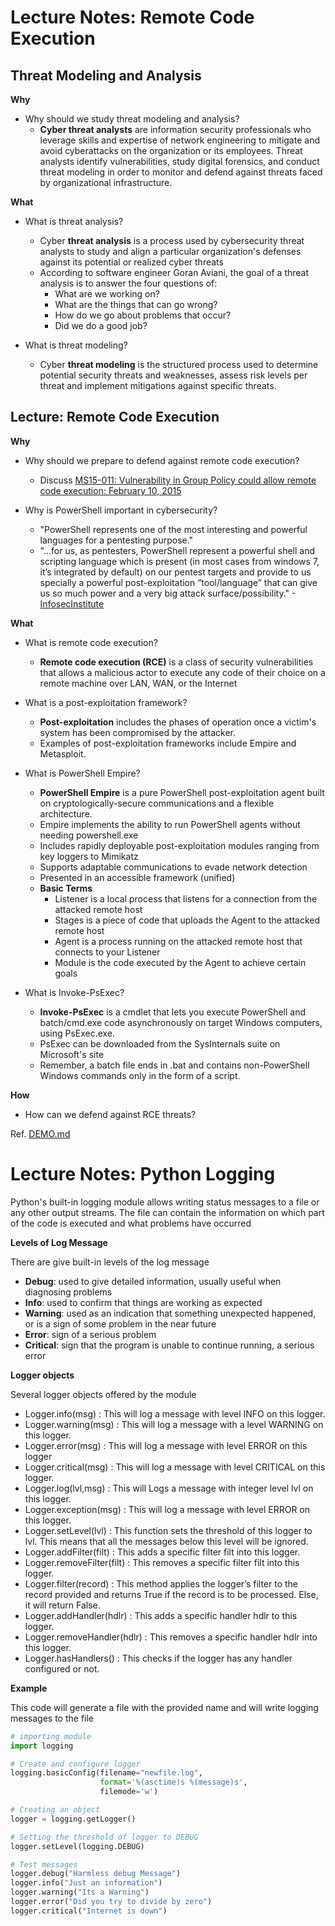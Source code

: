 # Lecture Notes: Remote Code Execution

## Threat Modeling and Analysis

**Why**
- Why should we study threat modeling and analysis?
  - **Cyber threat analysts** are information security professionals who leverage skills and expertise of network engineering to mitigate and avoid cyberattacks on the organization or its employees. Threat analysts identify vulnerabilities, study digital forensics, and conduct threat modeling in order to monitor and defend against threats faced by organizational infrastructure.

**What**
- What is threat analysis?
  - Cyber **threat analysis** is a process used by cybersecurity threat analysts to study and align a particular organization's defenses against its potential or realized cyber threats
  - According to software engineer Goran Aviani, the goal of a threat analysis is to answer the four questions of:
    - What are we working on?
    - What are the things that can go wrong?
    - How do we go about problems that occur?
    - Did we do a good job?

- What is threat modeling?
  - Cyber **threat modeling** is the structured process used to determine potential security threats and weaknesses, assess risk levels per threat and implement mitigations against specific threats.

## Lecture: Remote Code Execution

**Why**
- Why should we prepare to defend against remote code execution?
  - Discuss [MS15-011: Vulnerability in Group Policy could allow remote code execution: February 10, 2015](https://support.microsoft.com/en-us/topic/ms15-011-vulnerability-in-group-policy-could-allow-remote-code-execution-february-10-2015-91b4bda2-945d-455b-ebbb-01d1ec191328)

- Why is PowerShell important in cybersecurity?
  - "PowerShell represents one of the most interesting and powerful languages for a pentesting purpose."
  - "...for us, as pentesters, PowerShell represent a powerful shell and scripting language which is present (in most cases from windows 7, it’s integrated by default) on our pentest targets and provide to us specially a powerful post-exploitation “tool/language” that can give us so much power and a very big attack surface/possibility." -[InfosecInstitute](https://resources.infosecinstitute.com/topic/powershell-for-pentesters-part-1-introduction-to-powershell-and-cmdlets/)

**What**
- What is remote code execution?
  - **Remote code execution (RCE)** is a class of security vulnerabilities that allows a malicious actor to execute any code of their choice on a remote machine over LAN, WAN, or the Internet

- What is a post-exploitation framework?
  - **Post-exploitation** includes the phases of operation once a victim's system has been compromised by the attacker.
  - Examples of post-exploitation frameworks include Empire and Metasploit.

- What is PowerShell Empire?
  - **PowerShell Empire** is a pure PowerShell post-exploitation agent built on cryptologically-secure communications and a flexible architecture.
  - Empire implements the ability to run PowerShell agents without needing powershell.exe
  - Includes rapidly deployable post-exploitation modules ranging from key loggers to Mimikatz
  - Supports adaptable communications to evade network detection
  - Presented in an accessible framework (unified)
  - **Basic Terms**
    - Listener is a local process that listens for a connection from the attacked remote host
    - Stages is a piece of code that uploads the Agent to the attacked remote host
    - Agent is a process running on the attacked remote host that connects to your Listener
    - Module is the code executed by the Agent to achieve certain goals

- What is Invoke-PsExec?
  - **Invoke-PsExec** is a cmdlet that lets you execute PowerShell and batch/cmd.exe code asynchronously on target Windows computers, using PsExec.exe.
  - PsExec can be downloaded from the SysInternals suite on Microsoft's site
  - Remember, a batch file ends in .bat and contains non-PowerShell Windows commands only in the form of a script.

**How**
- How can we defend against RCE threats?

Ref. [DEMO.md](DEMO.md)

# Lecture Notes: Python Logging

Python's built-in logging module allows writing status messages to a file or any other output streams. The file can contain the information on which part of the code is executed and what problems have occurred

**Levels of Log Message**

There are give built-in levels of the log message

- **Debug**: used to give detailed information, usually useful when diagnosing problems
- **Info**: used to confirm that things are working as expected
- **Warning**: used as an indication that something unexpected happened, or is a sign of some problem in the near future
- **Error**: sign of a serious problem
- **Critical**: sign that the program is unable to continue running, a serious error

**Logger objects**

Several logger objects offered by the module

- Logger.info(msg) : This will log a message with level INFO on this logger.
- Logger.warning(msg) : This will log a message with a level WARNING on this logger.
- Logger.error(msg) : This will log a message with level ERROR on this logger
- Logger.critical(msg) : This will log a message with level CRITICAL on this logger.
- Logger.log(lvl,msg) : This will Logs a message with integer level lvl on this logger.
- Logger.exception(msg) : This will log a message with level ERROR on this logger.
- Logger.setLevel(lvl) : This function sets the threshold of this logger to lvl. This means that all the messages below this level will be ignored.
- Logger.addFilter(filt) : This adds a specific filter filt into this logger.
- Logger.removeFilter(filt) : This removes a specific filter filt into this logger.
- Logger.filter(record) : This method applies the logger’s filter to the record provided and returns True if the record is to be processed. Else, it will return False.
- Logger.addHandler(hdlr) : This adds a specific handler hdlr to this logger.
- Logger.removeHandler(hdlr) : This removes a specific handler hdlr into this logger.
- Logger.hasHandlers() : This checks if the logger has any handler configured or not.


**Example**

This code will generate a file with the provided name and will write logging messages to the file

```python
# importing module
import logging

# Create and configure logger
logging.basicConfig(filename="newfile.log",
					format='%(asctime)s %(message)s',
					filemode='w')

# Creating an object
logger = logging.getLogger()

# Setting the threshold of logger to DEBUG
logger.setLevel(logging.DEBUG)

# Test messages
logger.debug("Harmless debug Message")
logger.info("Just an information")
logger.warning("Its a Warning")
logger.error("Did you try to divide by zero")
logger.critical("Internet is down")
```
